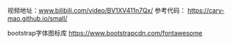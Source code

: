 视频地址：www.bilibili.com/video/BV1XV411n7Qx/
参考代码：
https://cary-mao.github.io/small/

bootstrap字体图标库
https://www.bootstrapcdn.com/fontawesome

